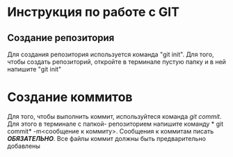 # Инструкция по работе с  GIT 
## Создание репозитория 
Для создания репозитория используется команда "git init". Для того, чтобы создать репозиторий, откройте в терминале пустую папку и в ней напишите "git init"













# Создание коммитов
Для того, чтобы выполнить коммит, используйтеся команда *git commit*. Для этого в терминале с папкой- репозиторием напишите команду * git commit* -m<сообщение к коммиту>. Сообщения к коммитам писать ***ОБЯЗАТЕЛЬНО***. Все файлы коммит должны быть предварительно добавлены


